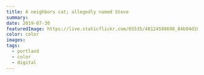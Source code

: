 ```yaml
---
title: A neighbors cat; allegedly named Steve
summary:
date: 2019-07-30
featuredImage: https://live.staticflickr.com/65535/48124598698_84b94d10e5_c.jpg
color: color
images:
tags:
  - portland
  - color
  - digital
---
```

